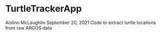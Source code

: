 # TurtleTrackerApp
Aislinn McLaughlin
September 20, 2021
Code to extract turtle locations from raw ARGOS data

